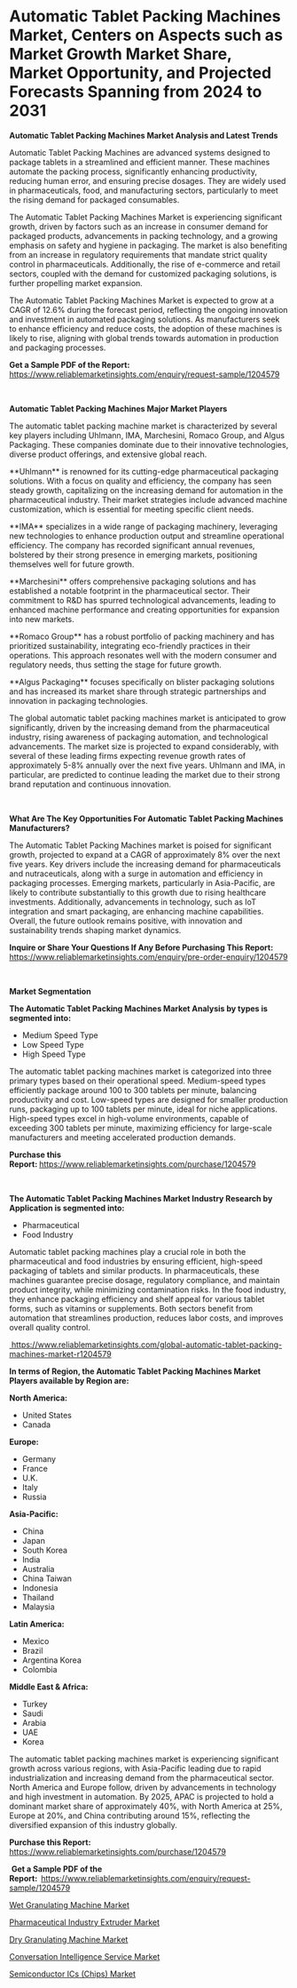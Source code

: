 <p><h1>Automatic Tablet Packing Machines Market, Centers on Aspects such as Market Growth Market Share, Market Opportunity, and Projected Forecasts Spanning from 2024 to 2031</h1></p><p><strong>Automatic Tablet Packing Machines Market Analysis and Latest Trends</strong></p>
<p><p>Automatic Tablet Packing Machines are advanced systems designed to package tablets in a streamlined and efficient manner. These machines automate the packing process, significantly enhancing productivity, reducing human error, and ensuring precise dosages. They are widely used in pharmaceuticals, food, and manufacturing sectors, particularly to meet the rising demand for packaged consumables. </p><p>The Automatic Tablet Packing Machines Market is experiencing significant growth, driven by factors such as an increase in consumer demand for packaged products, advancements in packing technology, and a growing emphasis on safety and hygiene in packaging. The market is also benefiting from an increase in regulatory requirements that mandate strict quality control in pharmaceuticals. Additionally, the rise of e-commerce and retail sectors, coupled with the demand for customized packaging solutions, is further propelling market expansion. </p><p>The Automatic Tablet Packing Machines Market is expected to grow at a CAGR of 12.6% during the forecast period, reflecting the ongoing innovation and investment in automated packaging solutions. As manufacturers seek to enhance efficiency and reduce costs, the adoption of these machines is likely to rise, aligning with global trends towards automation in production and packaging processes.</p></p>
<p><strong>Get a Sample PDF of the Report:&nbsp;</strong> <a href="https://www.reliablemarketinsights.com/enquiry/request-sample/1204579?utm_campaign=1684&utm_medium=2&utm_source=Github&utm_content=ia&utm_term=16102024&utm_id=automatic-tablet-packing-machines">https://www.reliablemarketinsights.com/enquiry/request-sample/1204579</a></p>
<p>&nbsp;</p>
<p><strong>Automatic Tablet Packing Machines Major Market Players</strong></p>
<p><p>The automatic tablet packing machine market is characterized by several key players including Uhlmann, IMA, Marchesini, Romaco Group, and Algus Packaging. These companies dominate due to their innovative technologies, diverse product offerings, and extensive global reach.</p><p>**Uhlmann** is renowned for its cutting-edge pharmaceutical packaging solutions. With a focus on quality and efficiency, the company has seen steady growth, capitalizing on the increasing demand for automation in the pharmaceutical industry. Their market strategies include advanced machine customization, which is essential for meeting specific client needs.</p><p>**IMA** specializes in a wide range of packaging machinery, leveraging new technologies to enhance production output and streamline operational efficiency. The company has recorded significant annual revenues, bolstered by their strong presence in emerging markets, positioning themselves well for future growth.</p><p>**Marchesini** offers comprehensive packaging solutions and has established a notable footprint in the pharmaceutical sector. Their commitment to R&D has spurred technological advancements, leading to enhanced machine performance and creating opportunities for expansion into new markets.</p><p>**Romaco Group** has a robust portfolio of packing machinery and has prioritized sustainability, integrating eco-friendly practices in their operations. This approach resonates well with the modern consumer and regulatory needs, thus setting the stage for future growth.</p><p>**Algus Packaging** focuses specifically on blister packaging solutions and has increased its market share through strategic partnerships and innovation in packaging technologies.</p><p>The global automatic tablet packing machines market is anticipated to grow significantly, driven by the increasing demand from the pharmaceutical industry, rising awareness of packaging automation, and technological advancements. The market size is projected to expand considerably, with several of these leading firms expecting revenue growth rates of approximately 5-8% annually over the next five years. Uhlmann and IMA, in particular, are predicted to continue leading the market due to their strong brand reputation and continuous innovation.</p></p>
<p>&nbsp;</p>
<p><strong>What Are The Key Opportunities For Automatic Tablet Packing Machines Manufacturers?</strong></p>
<p><p>The Automatic Tablet Packing Machines market is poised for significant growth, projected to expand at a CAGR of approximately 8% over the next five years. Key drivers include the increasing demand for pharmaceuticals and nutraceuticals, along with a surge in automation and efficiency in packaging processes. Emerging markets, particularly in Asia-Pacific, are likely to contribute substantially to this growth due to rising healthcare investments. Additionally, advancements in technology, such as IoT integration and smart packaging, are enhancing machine capabilities. Overall, the future outlook remains positive, with innovation and sustainability trends shaping market dynamics.</p></p>
<p><strong>Inquire or Share Your Questions If Any Before Purchasing This Report:</strong> <a href="https://www.reliablemarketinsights.com/enquiry/pre-order-enquiry/1204579?utm_campaign=1684&utm_medium=2&utm_source=Github&utm_content=ia&utm_term=16102024&utm_id=automatic-tablet-packing-machines">https://www.reliablemarketinsights.com/enquiry/pre-order-enquiry/1204579</a></p>
<p>&nbsp;</p>
<p><strong>Market Segmentation</strong></p>
<p><strong>The Automatic Tablet Packing Machines Market Analysis by types is segmented into:</strong></p>
<p><ul><li>Medium Speed Type</li><li>Low Speed Type</li><li>High Speed Type</li></ul></p>
<p><p>The automatic tablet packing machines market is categorized into three primary types based on their operational speed. Medium-speed types efficiently package around 100 to 300 tablets per minute, balancing productivity and cost. Low-speed types are designed for smaller production runs, packaging up to 100 tablets per minute, ideal for niche applications. High-speed types excel in high-volume environments, capable of exceeding 300 tablets per minute, maximizing efficiency for large-scale manufacturers and meeting accelerated production demands.</p></p>
<p><strong>Purchase this Report:&nbsp;</strong><a href="https://www.reliablemarketinsights.com/purchase/1204579?utm_campaign=1684&utm_medium=2&utm_source=Github&utm_content=ia&utm_term=16102024&utm_id=automatic-tablet-packing-machines">https://www.reliablemarketinsights.com/purchase/1204579</a></p>
<p>&nbsp;</p>
<p><strong>The Automatic Tablet Packing Machines Market Industry Research by Application is segmented into:</strong></p>
<p><ul><li>Pharmaceutical</li><li>Food Industry</li></ul></p>
<p><p>Automatic tablet packing machines play a crucial role in both the pharmaceutical and food industries by ensuring efficient, high-speed packaging of tablets and similar products. In pharmaceuticals, these machines guarantee precise dosage, regulatory compliance, and maintain product integrity, while minimizing contamination risks. In the food industry, they enhance packaging efficiency and shelf appeal for various tablet forms, such as vitamins or supplements. Both sectors benefit from automation that streamlines production, reduces labor costs, and improves overall quality control.</p></p>
<p><a href="https://www.reliablemarketinsights.com/global-automatic-tablet-packing-machines-market-r1204579?utm_campaign=1684&utm_medium=2&utm_source=Github&utm_content=ia&utm_term=16102024&utm_id=automatic-tablet-packing-machines">&nbsp;https://www.reliablemarketinsights.com/global-automatic-tablet-packing-machines-market-r1204579</a></p>
<p><strong>In terms of Region, the Automatic Tablet Packing Machines Market Players available by Region are:</strong></p>
<p>
    <p> <strong> North America: </strong>
        <ul>
            <li>United States</li>
            <li>Canada</li>
        </ul>
        </p> 
    <p> <strong> Europe: </strong>
        <ul>
            <li>Germany</li>
            <li>France</li>
            <li>U.K.</li>
            <li>Italy</li>
            <li>Russia</li>
        </ul>
        </p> 
    <p> <strong> Asia-Pacific: </strong>
        <ul>
            <li>China</li>
            <li>Japan</li>
            <li>South Korea</li>
            <li>India</li>
            <li>Australia</li>
            <li>China Taiwan</li>
            <li>Indonesia</li>
            <li>Thailand</li>
            <li>Malaysia</li>
        </ul>
        </p> 
    <p> <strong> Latin America: </strong>
        <ul>
            <li>Mexico</li>
            <li>Brazil</li>
            <li>Argentina Korea</li>
            <li>Colombia</li>
        </ul>
        </p> 
    <p> <strong> Middle East & Africa: </strong>
        <ul>
            <li>Turkey</li>
            <li>Saudi</li>
            <li>Arabia</li>
            <li>UAE</li>
            <li>Korea</li>
        </ul>
    </p>
    </p>
<p><p>The automatic tablet packing machines market is experiencing significant growth across various regions, with Asia-Pacific leading due to rapid industrialization and increasing demand from the pharmaceutical sector. North America and Europe follow, driven by advancements in technology and high investment in automation. By 2025, APAC is projected to hold a dominant market share of approximately 40%, with North America at 25%, Europe at 20%, and China contributing around 15%, reflecting the diversified expansion of this industry globally.</p></p>
<p><strong>Purchase this Report: </strong><a href="https://www.reliablemarketinsights.com/purchase/1204579?utm_campaign=1684&utm_medium=2&utm_source=Github&utm_content=ia&utm_term=16102024&utm_id=automatic-tablet-packing-machines">https://www.reliablemarketinsights.com/purchase/1204579</a></p>
<p>&nbsp;<strong>Get a Sample PDF of the Report:&nbsp;&nbsp;</strong><a href="https://www.reliablemarketinsights.com/enquiry/request-sample/1204579?utm_campaign=1684&utm_medium=2&utm_source=Github&utm_content=ia&utm_term=16102024&utm_id=automatic-tablet-packing-machines">https://www.reliablemarketinsights.com/enquiry/request-sample/1204579</a></p>
<p><strong></strong></p>
<p><p><a href="https://www.linkedin.com/pulse/wet-granulating-machine-market-penetration-strategies-4ps7c?trk=public_post_embed_feed-article-content&utm_campaign=1684&utm_medium=2&utm_source=Github&utm_content=ia&utm_term=16102024&utm_id=automatic-tablet-packing-machines">Wet Granulating Machine Market</a></p><p><a href="https://www.linkedin.com/pulse/future-ready-strategic-insights-global-pharmaceutical-industry-w0r0c?trk=public_post_embed_feed-article-content&utm_campaign=1684&utm_medium=2&utm_source=Github&utm_content=ia&utm_term=16102024&utm_id=automatic-tablet-packing-machines">Pharmaceutical Industry Extruder Market</a></p><p><a href="https://www.linkedin.com/pulse/dry-granulating-machine-market-indicators-size-regional-rqzmc?trk=public_post_embed_feed-article-content&utm_campaign=1684&utm_medium=2&utm_source=Github&utm_content=ia&utm_term=16102024&utm_id=automatic-tablet-packing-machines">Dry Granulating Machine Market</a></p><p><a href="https://www.linkedin.com/pulse/investment-opportunities-conversation-intelligence-service-sector-0gpac?utm_campaign=1684&utm_medium=2&utm_source=Github&utm_content=ia&utm_term=16102024&utm_id=automatic-tablet-packing-machines">Conversation Intelligence Service Market</a></p><p><a href="https://www.linkedin.com/pulse/semiconductor-ics-chips-market-research-report-forecast-growth-yojre?utm_campaign=1684&utm_medium=2&utm_source=Github&utm_content=ia&utm_term=16102024&utm_id=automatic-tablet-packing-machines">Semiconductor ICs (Chips) Market</a></p></p>